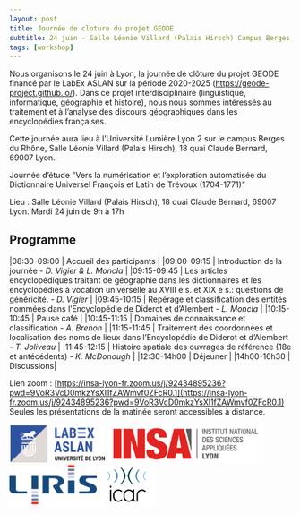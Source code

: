 ```yaml
---
layout: post
title: Journée de cloture du projet GEODE
subtitle: 24 juin - Salle Léonie Villard (Palais Hirsch) Campus Berges du Rhône, Lyon
tags: [workshop]
---
```




Nous organisons le 24 juin à Lyon, la journée de clôture du projet GEODE financé par le LabEx ASLAN sur la période 2020-2025 (https://geode-project.github.io/). 
Dans ce projet interdisciplinaire (linguistique, informatique, géographie et histoire), nous nous sommes intéressés au traitement et à l’analyse des discours géographiques dans les encyclopédies françaises.

Cette journée aura lieu à l’Université Lumière Lyon 2 sur le campus Berges du Rhône, Salle Léonie Villard (Palais Hirsch), 18 quai Claude Bernard, 69007 Lyon.

Journée d’étude "Vers la numérisation et l’exploration automatisée du Dictionnaire Universel François et Latin de Trévoux (1704-1771)"

Lieu : Salle Léonie Villard (Palais Hirsch), 18 quai Claude Bernard, 69007 Lyon.
Mardi 24 juin de 9h à 17h

## Programme

|08:30-09:00 | Accueil des participants | 
|09:00-09:15 | Introduction de la journée - *D. Vigier & L. Moncla*  |
|09:15-09:45 | Les articles encyclopédiques traitant de géographie dans les dictionnaires et les encyclopédies à vocation universelle au XVIII e s. et XIX e s.: questions de généricité. - *D. Vigier* |
|09:45-10:15 | Repérage et classification des entités nommées dans l’Encyclopédie de Diderot et d’Alembert - *L. Moncla* |
|10:15-10:45 | Pause café |
|10:45-11:15 | Domaines de connaissance et classification - *A. Brenon* |
|11:15-11:45 | Traitement des coordonnées et localisation des noms de lieux dans l’Encyclopédie de Diderot et d’Alembert - *T. Joliveau* |
|11:45-12:15 | Histoire spatiale des ouvrages de référence (18e et antécédents) - *K. McDonough* |
|12:30-14h00 | Déjeuner |
|14h00-16h30 | Discussions|


Lien zoom : [https://insa-lyon-fr.zoom.us/j/92434895236?pwd=9VoR3VcD0mkzYsXl1fZAWmvf0ZFcR0.1](https://insa-lyon-fr.zoom.us/j/92434895236?pwd=9VoR3VcD0mkzYsXl1fZAWmvf0ZFcR0.1)
Seules les présentations de la matinée seront accessibles à distance.


<img height="70px" src="/assets/img/logos/logo-aslan.png" alt="ASLAN" />
<img height="70px" src="/assets/img/logos/logo-insa.jpg" alt="INSA"/>
<img height="70px" src="/assets/img/logos/logo-liris.png" alt="LIRIS"/>
<img height="70px" src="/assets/img/logos/logo-icar.png" alt="ICAR"/>